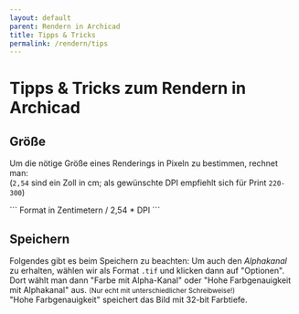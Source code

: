 ```yaml
---
layout: default
parent: Rendern in Archicad
title: Tipps & Tricks
permalink: /rendern/tips
---
```

# Tipps & Tricks zum Rendern in Archicad

## Größe

<div class="code-example" markdown="1">

Um die nötige Größe eines Renderings in Pixeln zu bestimmen, rechnet man:  
(`2,54` sind ein Zoll in cm; als gewünschte DPI empfiehlt sich für Print `220-300`)

</div>
```
Format in Zentimetern / 2,54 * DPI
```

## Speichern
Folgendes gibt es beim Speichern zu beachten: Um auch den _Alphakanal_ zu erhalten, wählen wir als Format `.tif` und klicken dann auf "Optionen". Dort wählt man dann "Farbe mit Alpha-Kanal" oder "Hohe Farbgenauigkeit mit Alphakanal" aus. <small>(Nur echt mit unterschiedlicher Schreibweise!)</small>  
"Hohe Farbgenauigkeit" speichert das Bild mit 32-bit Farbtiefe.
